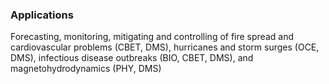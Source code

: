 ### **Applications**

Forecasting, monitoring, mitigating and controlling of fire spread and cardiovascular problems (CBET, DMS), hurricanes and storm surges (OCE, DMS), infectious disease outbreaks (BIO, CBET, DMS), and magnetohydrodynamics (PHY, DMS)
